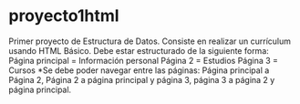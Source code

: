 # proyecto1html
Primer proyecto de Estructura de Datos.
Consiste en realizar un currículum usando HTML Básico.
Debe estar estructurado de la siguiente forma:
  Página principal = Información personal
  Página 2 = Estudios
  Página 3 = Cursos
  *Se debe poder navegar entre las páginas:
    Página principal a Página 2, Página 2 a página principal y página 3, página 3 a página 2 y página principal.
